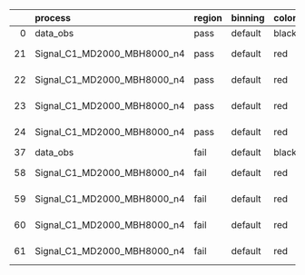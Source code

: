|    | process                     | region   | binning   | color   | process_type   |   scale | variation   | source_filename                                                      | source_histname    | alias                       | title     |   combine_idx |     lnN |   shapes | syst_type   | direction   | variation_alias   |
|---:|:----------------------------|:---------|:----------|:--------|:---------------|--------:|:------------|:---------------------------------------------------------------------|:-------------------|:----------------------------|:----------|--------------:|--------:|---------:|:------------|:------------|:------------------|
|  0 | data_obs                    | pass     | default   | black   | DATA           |       1 | nominal     | ./histograms_for_2DAlphabet_v18//BH_Data.root                        | hpass              | Data                        | Data      |           nan | nan     |      nan | nan         | nan         | nan               |
| 21 | Signal_C1_MD2000_MBH8000_n4 | pass     | default   | red     | SIGNAL         |       1 | lumi        | ./histograms_for_2DAlphabet_v18//BH_Signal_C1_MD2000_MBH8000_n4.root | hpass              | Signal_C1_MD2000_MBH8000_n4 | BH signal |           nan |   1.016 |      nan | lnN         | nan         | nan               |
| 22 | Signal_C1_MD2000_MBH8000_n4 | pass     | default   | red     | SIGNAL         |       1 | SVM         | ./histograms_for_2DAlphabet_v18//BH_Signal_C1_MD2000_MBH8000_n4.root | hpass_SVMsyst_up   | Signal_C1_MD2000_MBH8000_n4 | BH signal |           nan | nan     |        1 | shapes      | Up          | SVMsyst           |
| 23 | Signal_C1_MD2000_MBH8000_n4 | pass     | default   | red     | SIGNAL         |       1 | SVM         | ./histograms_for_2DAlphabet_v18//BH_Signal_C1_MD2000_MBH8000_n4.root | hpass_SVMsyst_down | Signal_C1_MD2000_MBH8000_n4 | BH signal |           nan | nan     |        1 | shapes      | Down        | SVMsyst           |
| 24 | Signal_C1_MD2000_MBH8000_n4 | pass     | default   | red     | SIGNAL         |       1 | nominal     | ./histograms_for_2DAlphabet_v18//BH_Signal_C1_MD2000_MBH8000_n4.root | hpass              | Signal_C1_MD2000_MBH8000_n4 | BH signal |           nan | nan     |      nan | nan         | nan         | nan               |
| 37 | data_obs                    | fail     | default   | black   | DATA           |       1 | nominal     | ./histograms_for_2DAlphabet_v18//BH_Data.root                        | hfail              | Data                        | Data      |           nan | nan     |      nan | nan         | nan         | nan               |
| 58 | Signal_C1_MD2000_MBH8000_n4 | fail     | default   | red     | SIGNAL         |       1 | lumi        | ./histograms_for_2DAlphabet_v18//BH_Signal_C1_MD2000_MBH8000_n4.root | hfail              | Signal_C1_MD2000_MBH8000_n4 | BH signal |           nan |   1.016 |      nan | lnN         | nan         | nan               |
| 59 | Signal_C1_MD2000_MBH8000_n4 | fail     | default   | red     | SIGNAL         |       1 | SVM         | ./histograms_for_2DAlphabet_v18//BH_Signal_C1_MD2000_MBH8000_n4.root | hfail_SVMsyst_up   | Signal_C1_MD2000_MBH8000_n4 | BH signal |           nan | nan     |        1 | shapes      | Up          | SVMsyst           |
| 60 | Signal_C1_MD2000_MBH8000_n4 | fail     | default   | red     | SIGNAL         |       1 | SVM         | ./histograms_for_2DAlphabet_v18//BH_Signal_C1_MD2000_MBH8000_n4.root | hfail_SVMsyst_down | Signal_C1_MD2000_MBH8000_n4 | BH signal |           nan | nan     |        1 | shapes      | Down        | SVMsyst           |
| 61 | Signal_C1_MD2000_MBH8000_n4 | fail     | default   | red     | SIGNAL         |       1 | nominal     | ./histograms_for_2DAlphabet_v18//BH_Signal_C1_MD2000_MBH8000_n4.root | hfail              | Signal_C1_MD2000_MBH8000_n4 | BH signal |           nan | nan     |      nan | nan         | nan         | nan               |